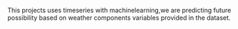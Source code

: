 This projects uses timeseries with machinelearning,we are predicting future possibility based on weather components variables provided in the dataset.
